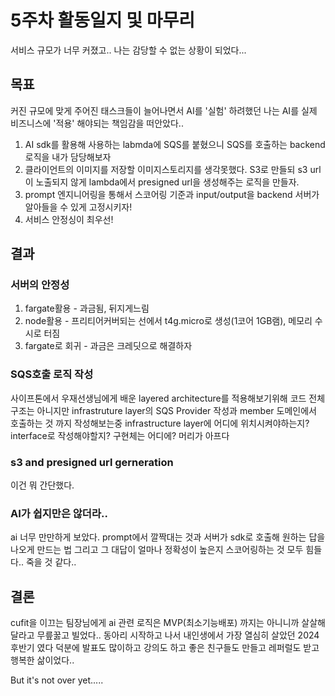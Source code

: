 
# 5주차 활동일지 및 마무리

서비스 규모가 너무 커졌고.. 나는 감당할 수 없는 상황이 되었다...

## 목표 

커진 규모에 맞게 주어진 태스크들이 늘어나면서 AI를 '실험' 하려했던 나는 AI를 실제 비즈니스에 '적용' 해야되는 책임감을 떠안았다..
1. AI sdk를 활용해 사용하는 labmda에 SQS를 붙혔으니 SQS를 호출하는 backend 로직을 내가 담당해보자
2. 클라이언트의 이미지를 저장할 이미지스토리지를 생각못했다. S3로 만들되 s3 url이 노출되지 않게 lambda에서 presigned url을 생성해주는 로직을 만들자.
3. prompt 엔지니어링을 통해서 스코어링 기준과 input/output을 backend 서버가 알아들을 수 있게 고정시키자!
4. 서비스 안정싱이 최우선! 

## 결과

### 서버의 안정성

1. fargate활용 - 과금됨, 뒤지게느림
2. node활용 - 프리티어커버되는 선에서 t4g.micro로 생성(1코어 1GB램), 메모리 수시로 터짐
3. fargate로 회귀 - 과금은 크레딧으로 해결하자

### SQS호출 로직 작성

사이프톤에서 우재선생님에게 배운 layered architecture를 적용해보기위해 코드 전체구조는 아니지만 infrastruture layer의 SQS Provider 작성과 member 도메인에서 호출하는 것 까지 작성해보는중
infrastructure layer에 어디에 위치시켜야하는지?
interface로 작성해야할지?
구현체는 어디에?
머리가 아프다

### s3 and presigned url gerneration

이건 뭐 간단했다.

### AI가 쉽지만은 않더라..

ai 너무 만만하게 보았다. prompt에서 깔짝대는 것과 서버가 sdk로 호출해 원하는 답을 나오게 만드는 법 그리고 그 대답이 얼마나 정확성이 높은지 스코어링하는 것 
모두 힘들다.. 죽을 것 같다..

## 결론

cufit을 이끄는 팀장님에게 ai 관련 로직은 MVP(최소기능배포) 까지는 아니니까 살살해달라고 무릎꿇고 빌었다..
동아리 시작하고 나서 내인생에서 가장 열심히 살았던 2024 후반기 였다
덕분에 발표도 많이하고 강의도 하고 좋은 친구들도 만들고 레퍼럴도 받고 행복한 삶이었다..

But it's not over yet.....


